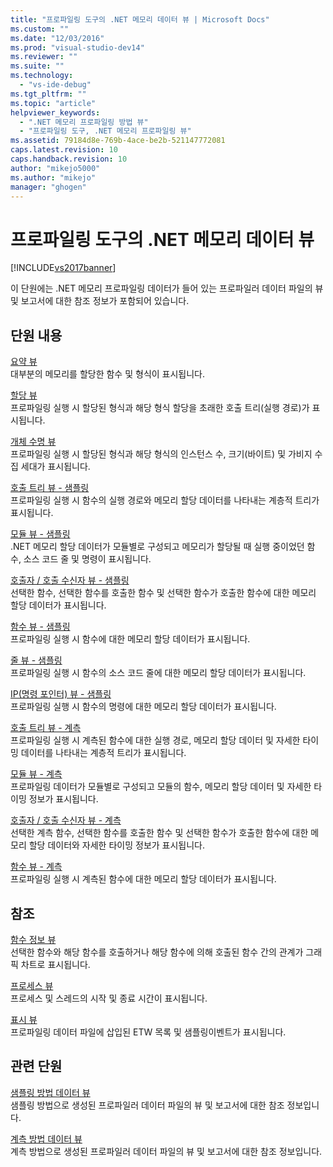 ```yaml
---
title: "프로파일링 도구의 .NET 메모리 데이터 뷰 | Microsoft Docs"
ms.custom: ""
ms.date: "12/03/2016"
ms.prod: "visual-studio-dev14"
ms.reviewer: ""
ms.suite: ""
ms.technology: 
  - "vs-ide-debug"
ms.tgt_pltfrm: ""
ms.topic: "article"
helpviewer_keywords: 
  - ".NET 메모리 프로파일링 방법 뷰"
  - "프로파일링 도구, .NET 메모리 프로파일링 뷰"
ms.assetid: 79184d8e-769b-4ace-be2b-521147772081
caps.latest.revision: 10
caps.handback.revision: 10
author: "mikejo5000"
ms.author: "mikejo"
manager: "ghogen"
---
```

# 프로파일링 도구의 .NET 메모리 데이터 뷰
[!INCLUDE[vs2017banner](../code-quality/includes/vs2017banner.md)]

이 단원에는 .NET 메모리 프로파일링 데이터가 들어 있는 프로파일러 데이터 파일의 뷰 및 보고서에 대한 참조 정보가 포함되어 있습니다.  
  
## 단원 내용  
 [요약 뷰](../profiling/summary-view-dotnet-memory-data.md)  
 대부분의 메모리를 할당한 함수 및 형식이 표시됩니다.  
  
 [할당 뷰](../profiling/dotnet-memory-allocations-view.md)  
 프로파일링 실행 시 할당된 형식과 해당 형식 할당을 초래한 호출 트리\(실행 경로\)가 표시됩니다.  
  
 [개체 수명 뷰](../profiling/object-lifetime-view.md)  
 프로파일링 실행 시 할당된 형식과 해당 형식의 인스턴스 수, 크기\(바이트\) 및 가비지 수집 세대가 표시됩니다.  
  
 [호출 트리 뷰 \- 샘플링](../profiling/call-tree-view-dotnet-memory-sampling-data.md)  
 프로파일링 실행 시 함수의 실행 경로와 메모리 할당 데이터를 나타내는 계층적 트리가 표시됩니다.  
  
 [모듈 뷰 \- 샘플링](../profiling/modules-view-dotnet-memory-sampling-data.md)  
 .NET 메모리 할당 데이터가 모듈별로 구성되고 메모리가 할당될 때 실행 중이었던 함수, 소스 코드 줄 및 명령이 표시됩니다.  
  
 [호출자 \/ 호출 수신자 뷰 \- 샘플링](../profiling/caller-callee-view-dotnet-memory-sampling-data.md)  
 선택한 함수, 선택한 함수를 호출한 함수 및 선택한 함수가 호출한 함수에 대한 메모리 할당 데이터가 표시됩니다.  
  
 [함수 뷰 \- 샘플링](../profiling/functions-view-dotnet-memory-sampling-data.md)  
 프로파일링 실행 시 함수에 대한 메모리 할당 데이터가 표시됩니다.  
  
 [줄 뷰 \- 샘플링](../profiling/lines-view-dotnet-memory-sampling-data.md)  
 프로파일링 실행 시 함수의 소스 코드 줄에 대한 메모리 할당 데이터가 표시됩니다.  
  
 [IP\(명령 포인터\) 뷰 \- 샘플링](../profiling/instruction-pointers-ips-view-dotnet-memory-sampling-data.md)  
 프로파일링 실행 시 함수의 명령에 대한 메모리 할당 데이터가 표시됩니다.  
  
 [호출 트리 뷰 \- 계측](../profiling/call-tree-view-dotnet-memory-instrumentation-data.md)  
 프로파일링 실행 시 계측된 함수에 대한 실행 경로, 메모리 할당 데이터 및 자세한 타이밍 데이터를 나타내는 계층적 트리가 표시됩니다.  
  
 [모듈 뷰 \- 계측](../profiling/modules-view-dotnet-memory-instrumentation-data.md)  
 프로파일링 데이터가 모듈별로 구성되고 모듈의 함수, 메모리 할당 데이터 및 자세한 타이밍 정보가 표시됩니다.  
  
 [호출자 \/ 호출 수신자 뷰 \- 계측](../profiling/caller-callee-view-net-memory-instrumentation-data.md)  
 선택한 계측 함수, 선택한 함수를 호출한 함수 및 선택한 함수가 호출한 함수에 대한 메모리 할당 데이터와 자세한 타이밍 정보가 표시됩니다.  
  
 [함수 뷰 \- 계측](../profiling/functions-view-dotnet-memory-instrumentation-data.md)  
 프로파일링 실행 시 계측된 함수에 대한 메모리 할당 데이터가 표시됩니다.  
  
## 참조  
 [함수 정보 뷰](../profiling/function-details-view.md)  
 선택한 함수와 해당 함수를 호출하거나 해당 함수에 의해 호출된 함수 간의 관계가 그래픽 차트로 표시됩니다.  
  
 [프로세스 뷰](../profiling/process-view.md)  
 프로세스 및 스레드의 시작 및 종료 시간이 표시됩니다.  
  
 [표시 뷰](../profiling/marks-view.md)  
 프로파일링 데이터 파일에 삽입된 ETW 목록 및 샘플링이벤트가 표시됩니다.  
  
## 관련 단원  
 [샘플링 방법 데이터 뷰](../profiling/profiler-sampling-method-data-views.md)  
 샘플링 방법으로 생성된 프로파일러 데이터 파일의 뷰 및 보고서에 대한 참조 정보입니다.  
  
 [계측 방법 데이터 뷰](../profiling/instrumentation-method-data-views.md)  
 계측 방법으로 생성된 프로파일러 데이터 파일의 뷰 및 보고서에 대한 참조 정보입니다.